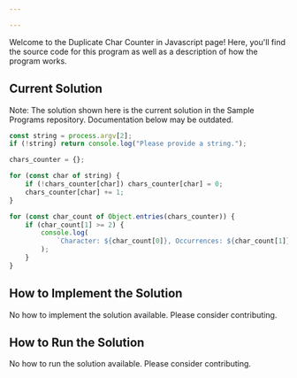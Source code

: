 ```yaml
---

---
```


Welcome to the Duplicate Char Counter in Javascript page! Here, you'll find the source code for this program as well as a description of how the program works.

## Current Solution

Note: The solution shown here is the current solution in the Sample Programs repository. Documentation below may be outdated.

```Javascript
const string = process.argv[2];
if (!string) return console.log("Please provide a string.");

chars_counter = {};

for (const char of string) {
    if (!chars_counter[char]) chars_counter[char] = 0;
    chars_counter[char] += 1;
}

for (const char_count of Object.entries(chars_counter)) {
    if (char_count[1] >= 2) {
        console.log(
            `Character: ${char_count[0]}, Occurrences: ${char_count[1]}`
        );
    }
}

```

## How to Implement the Solution

No how to implement the solution available. Please consider contributing.

## How to Run the Solution

No how to run the solution available. Please consider contributing.